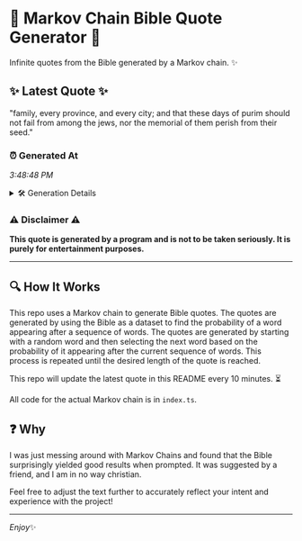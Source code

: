 # 📖 Markov Chain Bible Quote Generator 📖

Infinite quotes from the Bible generated by a Markov chain. ✨

## ✨ Latest Quote ✨
"family, every province, and every city; and that these days of purim should not fail from among the jews, nor the memorial of them perish from their seed."

### ⏰ Generated At
*3:48:48 PM*

<details>
    <summary>🛠️ Generation Details</summary>
    <p>
        <strong>🌱 Seed:</strong> family,<br>
        <strong>🔄 Iterations:</strong> 27<br>
        <strong>📜 Context History:</strong><br>[ family, ]: every<br>[ family,, every ]: province,<br>[ family,, every, province, ]: and<br>[ family,, every, province,, and ]: every<br>[ family,, every, province,, and, every ]: city;<br>[ family,, every, province,, and, every, city; ]: and<br>[ every, province,, and, every, city;, and ]: that<br>[ province,, and, every, city;, and, that ]: these<br>[ and, every, city;, and, that, these ]: days<br>[ every, city;, and, that, these, days ]: of<br>[ city;, and, that, these, days, of ]: purim<br>[ and, that, these, days, of, purim ]: should<br>[ that, these, days, of, purim, should ]: not<br>[ these, days, of, purim, should, not ]: fail<br>[ days, of, purim, should, not, fail ]: from<br>[ of, purim, should, not, fail, from ]: among<br>[ purim, should, not, fail, from, among ]: the<br>[ should, not, fail, from, among, the ]: jews,<br>[ not, fail, from, among, the, jews, ]: nor<br>[ fail, from, among, the, jews,, nor ]: the<br>[ from, among, the, jews,, nor, the ]: memorial<br>[ among, the, jews,, nor, the, memorial ]: of<br>[ the, jews,, nor, the, memorial, of ]: them<br>[ jews,, nor, the, memorial, of, them ]: perish<br>[ nor, the, memorial, of, them, perish ]: from<br>[ the, memorial, of, them, perish, from ]: their<br>[ memorial, of, them, perish, from, their ]: seed.<br>
    </p>
</details>

### ⚠️ Disclaimer ⚠️
**This quote is generated by a program and is not to be taken seriously. It is purely for entertainment purposes.**

---

## 🔍 How It Works

This repo uses a Markov chain to generate Bible quotes. The quotes are generated by using the Bible as a dataset to find the probability of a word appearing after a sequence of words. The quotes are generated by starting with a random word and then selecting the next word based on the probability of it appearing after the current sequence of words. This process is repeated until the desired length of the quote is reached.

This repo will update the latest quote in this README every 10 minutes. ⏳

All code for the actual Markov chain is in `index.ts`.

## ❓ Why

I was just messing around with Markov Chains and found that the Bible surprisingly yielded good results when prompted. 
It was suggested by a friend, and I am in no way christian.

Feel free to adjust the text further to accurately reflect your intent and experience with the project!

---

*Enjoy*✨
